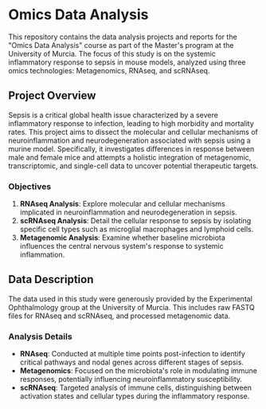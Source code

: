 # Omics Data Analysis

This repository contains the data analysis projects and reports for the "Omics Data Analysis" course as part of the Master's program at the University of Murcia. The focus of this study is on the systemic inflammatory response to sepsis in mouse models, analyzed using three omics technologies: Metagenomics, RNAseq, and scRNAseq.

## Project Overview

Sepsis is a critical global health issue characterized by a severe inflammatory response to infection, leading to high morbidity and mortality rates. This project aims to dissect the molecular and cellular mechanisms of neuroinflammation and neurodegeneration associated with sepsis using a murine model. Specifically, it investigates differences in response between male and female mice and attempts a holistic integration of metagenomic, transcriptomic, and single-cell data to uncover potential therapeutic targets.

### Objectives

1. **RNAseq Analysis**: Explore molecular and cellular mechanisms implicated in neuroinflammation and neurodegeneration in sepsis.
2. **scRNAseq Analysis**: Detail the cellular response to sepsis by isolating specific cell types such as microglial macrophages and lymphoid cells.
3. **Metagenomic Analysis**: Examine whether baseline microbiota influences the central nervous system's response to systemic inflammation.

## Data Description

The data used in this study were generously provided by the Experimental Ophthalmology group at the University of Murcia. This includes raw FASTQ files for RNAseq and scRNAseq, and processed metagenomic data.

### Analysis Details

- **RNAseq**: Conducted at multiple time points post-infection to identify critical pathways and nodal genes across different stages of sepsis.
- **Metagenomics**: Focused on the microbiota's role in modulating immune responses, potentially influencing neuroinflammatory susceptibility.
- **scRNAseq**: Targeted analysis of immune cells, distinguishing between activation states and cellular types during the inflammatory response.

